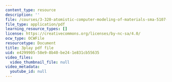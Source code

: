 ```yaml
---
content_type: resource
description: ''
file: /courses/3-320-atomistic-computer-modeling-of-materials-sma-5107-spring-2005/e429990558e98b40be241e831cb55635_-B96m5X2xCM.pdf
file_type: application/pdf
learning_resource_types: []
license: https://creativecommons.org/licenses/by-nc-sa/4.0/
ocw_type: OCWFile
resourcetype: Document
title: 3play pdf file
uid: e4299905-58e9-8b40-be24-1e831cb55635
video_files:
  video_thumbnail_file: null
video_metadata:
  youtube_id: null
---
```


